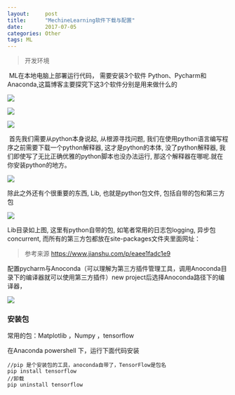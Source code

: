 ```yaml
---
layout:     post
title:      "MechineLearning软件下载与配置"
date:       2017-07-05 
categories: Other
tags: ML
---
```




> 开发环境

​      ML在本地电脑上部署运行代码， 需要安装3个软件  Python、Pycharm和Anaconda,这篇博客主要探究下这3个软件分别是用来做什么的

![](https://lukkyy.github.io/assets/Machine-Learning/ML-setting/Image.png)

![](https://lukkyy.github.io//assets/Machine-Learning/ML-setting/Image0.png)

![](https://lukkyy.github.io/assets/Machine-Learning/ML-setting/Image00.png)









​       首先我们需要从python本身说起, 从根源寻找问题, 我们在使用python语言编写程序之前需要下载一个python解释器, 这才是python的本体, 没了python解释器, 我们即使写了无比正确优雅的python脚本也没办法运行, 那这个解释器在哪呢.就在你安装python的地方。



![](https://lukkyy.github.io/assets/Machine-Learning/ML-setting/Image1.png)

除此之外还有个很重要的东西, Lib, 也就是python包文件, 包括自带的包和第三方包

![](https://lukkyy.github.io/assets/Machine-Learning/ML-setting/Image2.png)



Lib目录如上图, 这里有python自带的包, 如笔者常用的日志包logging, 异步包 concurrent, 而所有的第三方包都放在site-packages文件夹里面网址：

> 参考来源  https://www.jianshu.com/p/eaee1fadc1e9

​       配置pycharm与Anoconda（可以理解为第三方插件管理工具，调用Anoconda目录下的编译器就可以使用第三方插件）new project后选择Anoconda路径下的编译器，

![](https://lukkyy.github.io/assets/Machine-Learning/ML-setting/Image3.png)



### 安装包


常用的包：Matplotlib ，Numpy  ，tensorflow

在Anaconda powershell 下，运行下面代码安装    

```
//pip 是个安装包的工具，anoconda自带了，TensorFlow是包名
pip install tensorflow   
//卸载
pip uninstall tensorflow
```


